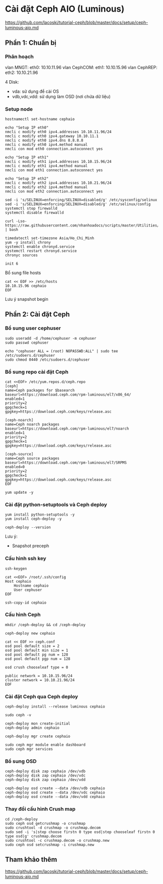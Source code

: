 # Cài đặt Ceph AIO (Luminous)

https://github.com/lacoski/tutorial-ceph/blob/master/docs/setup/ceph-luminous-aio.md

## Phần 1: Chuẩn bị

### Phân hoạch

vlan MNGT: eth0: 10.10.11.96
vlan CephCOM: eth1: 10.10.15.96
vlan CephREP: eth2: 10.10.21.96

4 Disk:
- vda: sử dụng để cài OS
- vdb,vdc,vdd: sử dụng làm OSD (nơi chứa dữ liệu)

### Setup node

```
hostnamectl set-hostname cephaio

echo "Setup IP eth0"
nmcli c modify eth0 ipv4.addresses 10.10.11.96/24
nmcli c modify eth0 ipv4.gateway 10.10.11.1
nmcli c modify eth0 ipv4.dns 8.8.8.8
nmcli c modify eth0 ipv4.method manual
nmcli con mod eth0 connection.autoconnect yes

echo "Setup IP eth1"
nmcli c modify eth1 ipv4.addresses 10.10.15.96/24
nmcli c modify eth1 ipv4.method manual
nmcli con mod eth1 connection.autoconnect yes

echo "Setup IP eth2"
nmcli c modify eth2 ipv4.addresses 10.10.21.96/24
nmcli c modify eth2 ipv4.method manual
nmcli con mod eth2 connection.autoconnect yes

sed -i 's/SELINUX=enforcing/SELINUX=disabled/g' /etc/sysconfig/selinux
sed -i 's/SELINUX=enforcing/SELINUX=disabled/g' /etc/selinux/config
systemctl stop firewalld
systemctl disable firewalld

curl -Lso- https://raw.githubusercontent.com/nhanhoadocs/scripts/master/Utilities/cmdlog.sh | bash

timedatectl set-timezone Asia/Ho_Chi_Minh
yum -y install chrony
systemctl enable chronyd.service
systemctl restart chronyd.service
chronyc sources

init 6
```

Bổ sung file hosts
```
cat << EOF >> /etc/hosts
10.10.15.96 cephaio
EOF
```

Lưu ý snapshot begin

## Phần 2: Cài đặt Ceph

### Bổ sung user cephuser

```
sudo useradd -d /home/cephuser -m cephuser
sudo passwd cephuser

echo "cephuser ALL = (root) NOPASSWD:ALL" | sudo tee /etc/sudoers.d/cephuser
sudo chmod 0440 /etc/sudoers.d/cephuser
```

### Bổ sung repo cài đặt Ceph

```
cat <<EOF> /etc/yum.repos.d/ceph.repo
[ceph]
name=Ceph packages for $basearch
baseurl=https://download.ceph.com/rpm-luminous/el7/x86_64/
enabled=1
priority=2
gpgcheck=1
gpgkey=https://download.ceph.com/keys/release.asc

[ceph-noarch]
name=Ceph noarch packages
baseurl=https://download.ceph.com/rpm-luminous/el7/noarch
enabled=1
priority=2
gpgcheck=1
gpgkey=https://download.ceph.com/keys/release.asc

[ceph-source]
name=Ceph source packages
baseurl=https://download.ceph.com/rpm-luminous/el7/SRPMS
enabled=0
priority=2
gpgcheck=1
gpgkey=https://download.ceph.com/keys/release.asc
EOF

yum update -y
```

### Cài đặt python-setuptools và Ceph deploy

```
yum install python-setuptools -y
yum install ceph-deploy -y

ceph-deploy --version
```

Lưu ý:
- Snapshot preceph

### Cấu hình ssh key

```
ssh-keygen

cat <<EOF> /root/.ssh/config
Host cephaio
    Hostname cephaio
    User cephuser
EOF

ssh-copy-id cephaio
```

### Cấu hình Ceph

```
mkdir /ceph-deploy && cd /ceph-deploy

ceph-deploy new cephaio

cat << EOF >> ceph.conf
osd pool default size = 2
osd pool default min size = 1
osd pool default pg num = 128
osd pool default pgp num = 128

osd crush chooseleaf type = 0

public network = 10.10.15.96/24
cluster network = 10.10.21.96/24
EOF
```

### Cài đặt Ceph qua Ceph deploy

```
ceph-deploy install --release luminous cephaio

sudo ceph -v 

ceph-deploy mon create-initial
ceph-deploy admin cephaio

ceph-deploy mgr create cephaio

sudo ceph mgr module enable dashboard
sudo ceph mgr services
```

### Bổ sung OSD

```
ceph-deploy disk zap cephaio /dev/vdb
ceph-deploy disk zap cephaio /dev/vdc
ceph-deploy disk zap cephaio /dev/vdd

ceph-deploy osd create --data /dev/vdb cephaio
ceph-deploy osd create --data /dev/vdc cephaio
ceph-deploy osd create --data /dev/vdd cephaio
```

### Thay đổi cấu hình Crush map

```
cd /ceph-deploy
sudo ceph osd getcrushmap -o crushmap
sudo crushtool -d crushmap -o crushmap.decom
sudo sed -i 's|step choose firstn 0 type osd|step chooseleaf firstn 0 type osd|g' crushmap.decom
sudo crushtool -c crushmap.decom -o crushmap.new
sudo ceph osd setcrushmap -i crushmap.new
```

## Tham khảo thêm

https://github.com/lacoski/tutorial-ceph/blob/master/docs/setup/ceph-luminous-aio.md